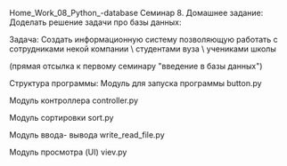 Home_Work_08_Python_-database
Семинар 8. Домашнее задание:
Доделать решение задачи про базы данных:

Задача: Создать информационную систему позволяющую работать с сотрудниками некой компании \ студентами вуза \ учениками школы

(прямая отсылка к первому семинару "введение в базы данных")

Структура программы:
Модуль для запуска программы
button.py

Модуль контроллера
controller.py

Модуль сортировки
sort.py

Модуль ввода- вывода
write_read_file.py

Модуль просмотра (UI)
viev.py
